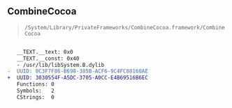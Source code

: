 ## CombineCocoa

> `/System/Library/PrivateFrameworks/CombineCocoa.framework/CombineCocoa`

```diff

   __TEXT.__text: 0x0
   __TEXT.__const: 0x40
   - /usr/lib/libSystem.B.dylib
-  UUID: 0C3F7F86-B698-385B-ACF6-9C4FC80160AE
+  UUID: 3030554F-A5DC-3705-A0CC-E4B69516B6EC
   Functions: 0
   Symbols:   2
   CStrings:  0

```
